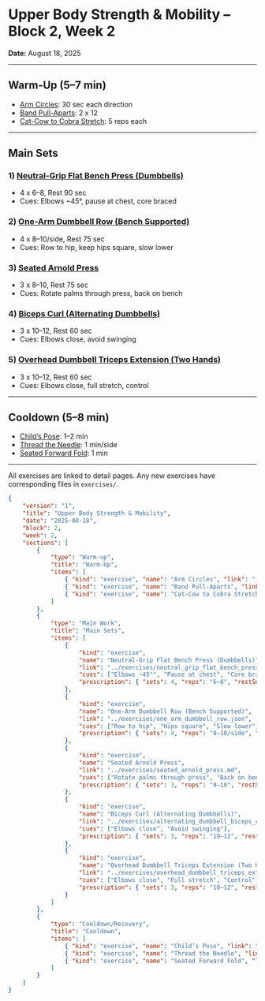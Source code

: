 # Upper Body Strength & Mobility – Block 2, Week 2
**Date:** August 18, 2025

---

## Warm-Up (5–7 min)
- [Arm Circles](../exercises/arm_circles.json): 30 sec each direction
- [Band Pull-Aparts](../exercises/band_pull_aparts.json): 2 x 12
- [Cat-Cow to Cobra Stretch](../exercises/cat_cow_to_cobra_stretch.json): 5 reps each

---

## Main Sets

### 1) [Neutral-Grip Flat Bench Press (Dumbbells)](../exercises/neutral_grip_flat_bench_press.json)
- 4 x 6–8, Rest 90 sec
- Cues: Elbows ~45°, pause at chest, core braced

### 2) [One-Arm Dumbbell Row (Bench Supported)](../exercises/one_arm_dumbbell_row.json)
- 4 x 8–10/side, Rest 75 sec
- Cues: Row to hip, keep hips square, slow lower

### 3) [Seated Arnold Press](../exercises/seated_arnold_press.json)
- 3 x 8–10, Rest 75 sec
- Cues: Rotate palms through press, back on bench

### 4) [Biceps Curl (Alternating Dumbbells)](../exercises/alternating_dumbbell_biceps_curl.json)
- 3 x 10–12, Rest 60 sec
- Cues: Elbows close, avoid swinging

### 5) [Overhead Dumbbell Triceps Extension (Two Hands)](../exercises/overhead_dumbbell_triceps_extension.json)
- 3 x 10–12, Rest 60 sec
- Cues: Elbows close, full stretch, control

---

## Cooldown (5–8 min)
- [Child’s Pose](../exercises/childs_pose.json): 1–2 min
- [Thread the Needle](../exercises/thread_the_needle.json): 1 min/side
- [Seated Forward Fold](../exercises/seated_forward_fold.json): 1 min

---

All exercises are linked to detail pages. Any new exercises have corresponding files in `exercises/`.

```json session-structure
{
	"version": "1",
	"title": "Upper Body Strength & Mobility",
	"date": "2025-08-18",
	"block": 2,
	"week": 2,
	"sections": [
		{
			"type": "Warm-up",
			"title": "Warm-Up",
			"items": [
				{ "kind": "exercise", "name": "Arm Circles", "link": "../exercises/arm_circles.md", "prescription": { "timeSeconds": 30 } },
				{ "kind": "exercise", "name": "Band Pull-Aparts", "link": "../exercises/band_pull_aparts.md", "prescription": { "sets": 2, "reps": 12 } },
				{ "kind": "exercise", "name": "Cat-Cow to Cobra Stretch", "link": "../exercises/cat_cow_to_cobra_stretch.md", "prescription": { "reps": 5 } }
			]
		},
		{
			"type": "Main Work",
			"title": "Main Sets",
			"items": [
				{
					"kind": "exercise",
					"name": "Neutral-Grip Flat Bench Press (Dumbbells)",
					"link": "../exercises/neutral_grip_flat_bench_press.json",
					"cues": ["Elbows ~45°", "Pause at chest", "Core braced"],
					"prescription": { "sets": 4, "reps": "6–8", "restSeconds": 90 }
				},
				{
					"kind": "exercise",
					"name": "One-Arm Dumbbell Row (Bench Supported)",
					"link": "../exercises/one_arm_dumbbell_row.json",
					"cues": ["Row to hip", "Hips square", "Slow lower"],
					"prescription": { "sets": 4, "reps": "8–10/side", "restSeconds": 75 }
				},
				{
					"kind": "exercise",
					"name": "Seated Arnold Press",
					"link": "../exercises/seated_arnold_press.md",
					"cues": ["Rotate palms through press", "Back on bench"],
					"prescription": { "sets": 3, "reps": "8–10", "restSeconds": 75 }
				},
				{
					"kind": "exercise",
					"name": "Biceps Curl (Alternating Dumbbells)",
					"link": "../exercises/alternating_dumbbell_biceps_curl.json",
					"cues": ["Elbows close", "Avoid swinging"],
					"prescription": { "sets": 3, "reps": "10–12", "restSeconds": 60 }
				},
				{
					"kind": "exercise",
					"name": "Overhead Dumbbell Triceps Extension (Two Hands)",
					"link": "../exercises/overhead_dumbbell_triceps_extension.json",
					"cues": ["Elbows close", "Full stretch", "Control"],
					"prescription": { "sets": 3, "reps": "10–12", "restSeconds": 60 }
				}
			]
		},
		{
			"type": "Cooldown/Recovery",
			"title": "Cooldown",
			"items": [
				{ "kind": "exercise", "name": "Child’s Pose", "link": "../exercises/childs_pose.md", "prescription": { "holdSeconds": 60 } },
				{ "kind": "exercise", "name": "Thread the Needle", "link": "../exercises/thread_the_needle.md", "prescription": { "holdSeconds": 60 } },
				{ "kind": "exercise", "name": "Seated Forward Fold", "link": "../exercises/seated_forward_fold.md", "prescription": { "holdSeconds": 60 } }
			]
		}
	]
}
```
